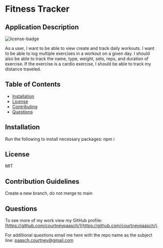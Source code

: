 # Fitness Tracker
  
  ## Application Description
  ![license-badge](https://img.shields.io/badge/License-MIT-blue.svg)
  
  As a user, I want to be able to view create and track daily workouts. I want to be able to log multiple exercises in a workout on a given day. I should also be able to track the name, type, weight, sets, reps, and duration of exercise. If the exercise is a cardio exercise, I should be able to track my distance traveled.

  ## Table of Contents
  * [Installation](#installation)
  * [License](#license)
  * [Contributing](#contribution-guidelines)
  * [Questions](#questions)

  ## Installation
  Run the following to install necessary packages:
  npm i 

  ## License
  MIT

  ## Contribution Guidelines
  Create a new branch, do not merge to main

  ## Questions
  To see more of my work view my GitHub profile: [https://github.com/courtneypaasch/](https://github.com/courtneypaasch/).
  
  For additional questions email me here with the repo name as the subject line: paasch.courtney@gmail.com
  
